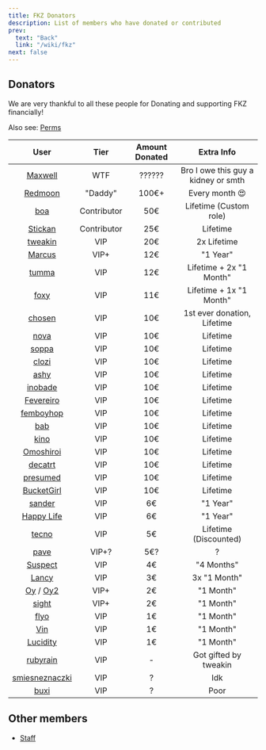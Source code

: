 ```yaml
---
title: FKZ Donators
description: List of members who have donated or contributed
prev:
  text: "Back"
  link: "/wiki/fkz"
next: false
---
```


## Donators

We are very thankful to all these people for Donating and supporting FKZ financially!

Also see: [Perms](/wiki/fkz/servers/perms)

|                                                            User                                                            |    Tier     | Amount Donated |             Extra Info              |
| :------------------------------------------------------------------------------------------------------------------------: | :---------: | :------------: | :---------------------------------: |
|                              [Maxwell](https://steamcommunity.com/profiles/76561198241119894)                              |     WTF     |     ??????     | Bro I owe this guy a kidney or smth |
|                              [Redmoon](https://steamcommunity.com/profiles/76561198260657129)                              |   "Daddy"   |     100€+      |           Every month 😍            |
|                                [boa](https://steamcommunity.com/profiles/76561199214310539)                                | Contributor |      50€       |       Lifetime (Custom role)        |
|                              [Stickan](https://steamcommunity.com/profiles/76561198933308155)                              | Contributor |      25€       |              Lifetime               |
|                              [tweakin](http://steamcommunity.com/profiles/76561198171200427)                               |     VIP     |      20€       |             2x Lifetime             |
|                               [Marcus](http://steamcommunity.com/profiles/76561198967068383)                               |    VIP+     |      12€       |              "1 Year"               |
|                               [tumma](https://steamcommunity.com/profiles/76561198119556717)                               |     VIP     |      12€       |       Lifetime + 2x "1 Month"       |
|                                [foxy](http://steamcommunity.com/profiles/76561199173958149)                                |     VIP     |      11€       |       Lifetime + 1x "1 Month"       |
|                              [chosen](https://steamcommunity.com/profiles/76561198140731752)                               |     VIP     |      10€       |     1st ever donation, Lifetime     |
|                               [nova](https://steamcommunity.com/profiles/76561198840095526)                                |     VIP     |      10€       |              Lifetime               |
|                               [soppa](https://steamcommunity.com/profiles/76561198879526659)                               |     VIP     |      10€       |              Lifetime               |
|                               [clozi](https://steamcommunity.com/profiles/76561198165611254)                               |     VIP     |      10€       |              Lifetime               |
|                               [ashy](https://steamcommunity.com/profiles/76561198851903962)                                |     VIP     |      10€       |              Lifetime               |
|                              [inobade](https://steamcommunity.com/profiles/76561198200522101)                              |     VIP     |      10€       |              Lifetime               |
|                            [Fevereiro](https://steamcommunity.com/profiles/76561198173568365/)                             |     VIP     |      10€       |              Lifetime               |
|                             [femboyhop](https://steamcommunity.com/profiles/76561199500948883)                             |     VIP     |      10€       |              Lifetime               |
|                                [bab](https://steamcommunity.com/profiles/76561198860773846)                                |     VIP     |      10€       |              Lifetime               |
|                                [kino](http://steamcommunity.com/profiles/76561198355327911)                                |     VIP     |      10€       |              Lifetime               |
|                             [Omoshiroi](https://steamcommunity.com/profiles/76561198344316711)                             |     VIP     |      10€       |              Lifetime               |
|                              [decatrt](https://steamcommunity.com/profiles/76561199060612843)                              |     VIP     |      10€       |              Lifetime               |
|                             [presumed](https://steamcommunity.com/profiles/76561199106917683)                              |     VIP     |      10€       |              Lifetime               |
|                            [BucketGirl](https://steamcommunity.com/profiles/76561199180685548)                             |     VIP     |      10€       |              Lifetime               |
|                              [sander](https://steamcommunity.com/profiles/76561198144620830)                               |     VIP     |       6€       |              "1 Year"               |
|                             [Happy Life](http://steamcommunity.com/profiles/76561198162007521)                             |     VIP     |       6€       |              "1 Year"               |
|                              [tecno](https://steamcommunity.com/profiles/765611990183446499)                               |     VIP     |       5€       |        Lifetime (Discounted)        |
|                               [pave](https://steamcommunity.com/profiles/76561198314508107)                                |    VIP+?    |      5€?       |                  ?                  |
|                              [Suspect](http://steamcommunity.com/profiles/76561199004924295)                               |     VIP     |       4€       |             "4 Months"              |
|                               [Lancy](http://steamcommunity.com/profiles/76561198810381192)                                |     VIP     |       3€       |            3x "1 Month"             |
| [Oy](https://steamcommunity.com/profiles/76561198384759348) / [Oy2](https://steamcommunity.com/profiles/76561199096177681) |    VIP+     |       2€       |              "1 Month"              |
|                               [sight](https://steamcommunity.com/profiles/76561199001833144)                               |    VIP+     |       2€       |              "1 Month"              |
|                               [flyo](https://steamcommunity.com/profiles/76561199001474057)                                |     VIP     |       1€       |              "1 Month"              |
|                                [Vin](http://steamcommunity.com/profiles/76561198954006279)                                 |     VIP     |       1€       |              "1 Month"              |
|                              [Lucidity](http://steamcommunity.com/profiles/76561198207657755)                              |     VIP     |       1€       |              "1 Month"              |
|                             [rubyrain](https://steamcommunity.com/profiles/76561198298163936)                              |     VIP     |       -        |        Got gifted by tweakin        |
|                          [smiesneznaczki](https://steamcommunity.com/profiles/76561198325578948)                           |     VIP     |       ?        |                 Idk                 |
|                               [buxi](https://steamcommunity.com/profiles/76561198410857586)                                |     VIP     |       ?        |                Poor                 |

## Other members

- [Staff](/wiki/fkz/staff)
